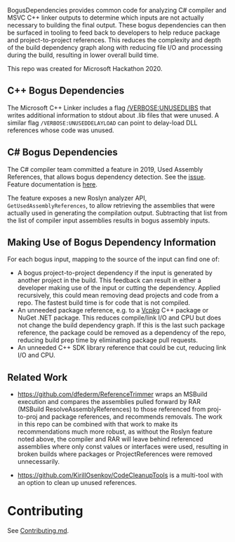 BogusDependencies provides common code for analyzing C# compiler and MSVC C++ linker outputs to determine which inputs are not actually necessary to building the final output. These bogus dependencies can then be surfaced in tooling to feed back to developers to help reduce package and project-to-project references. This reduces the complexity and depth of the build dependency graph along with reducing file I/O and processing during the build, resulting in lower overall build time.

This repo was created for Microsoft Hackathon 2020.

## C++ Bogus Dependencies
The Microsoft C++ Linker includes a flag [/VERBOSE:UNUSEDLIBS](https://learn.microsoft.com/en-us/cpp/build/reference/verbose-print-progress-messages?redirectedfrom=MSDN&view=msvc-170&viewFallbackFrom=vs-2019) that writes additional information to stdout about .lib files that were unused. A similar flag `/VERBOSE:UNUSEDDELAYLOAD` can point to delay-load DLL references whose code was unused.

## C# Bogus Dependencies
The C# compiler team committed a feature in 2019, Used Assembly References, that allows bogus dependency detection. See the [issue](https://github.com/dotnet/roslyn/issues/37768). Feature documentation is [here](https://github.com/dotnet/roslyn/blob/main/docs/features/UsedAssemblyReferences.md).

The feature exposes a new Roslyn analyzer API, `GetUsedAssemblyReferences`, to allow retrieving the assemblies that were actually used in generating the compilation output. Subtracting that list from the list of compiler input assemblies results in bogus assembly inputs.

## Making Use of Bogus Dependency Information
For each bogus input, mapping to the source of the input can find one of:

* A bogus project-to-project dependency if the input is generated by another project in the build. This feedback can result in either a developer making use of the input or cutting the dependency. Applied recursively, this could mean removing dead projects and code from a repo. The fastest build time is for code that is not compiled.
* An unneeded package reference, e.g. to a [Vcpkg](https://github.com/microsoft/vcpkg) C++ package or NuGet .NET package. This reduces compile/link I/O and CPU but does not change the build dependency graph. If this is the last such package reference, the package could be removed as a dependency of the repo, reducing build prep time by eliminating package pull requests.
* An unneeded C++ SDK library reference that could be cut, reducing link I/O and CPU.

## Related Work
* https://github.com/dfederm/ReferenceTrimmer wraps an MSBuild execution and compares the assemblies pulled forward by RAR (MSBuild ResolveAssemblyReferences) to those referenced from proj-to-proj and package references, and recommends removals. The work in this repo can be combined with that work to make its recommendations much more robust, as without the Roslyn feature noted above, the compiler and RAR will leave behind referenced assemblies where only const values or interfaces were used, resulting in broken builds where packages or ProjectReferences were removed unnecessarily.

* https://github.com/KirillOsenkov/CodeCleanupTools is a multi-tool with an option to clean up unused references.

# Contributing
See [Contributing.md](./Contributing.md).
